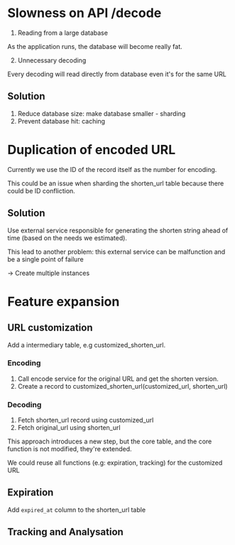 # Slowness on API /decode

1. Reading from a large database

As the application runs, the database will become really fat.

2. Unnecessary decoding

Every decoding will read directly from database even it's for the same URL

## Solution

1. Reduce database size: make database smaller - sharding
1. Prevent database hit: caching

# Duplication of encoded URL

Currently we use the ID of the record itself as the number for encoding.

This could be an issue when sharding the shorten_url table because there could be ID confliction.

## Solution

Use external service responsible for generating the shorten string ahead of time (based on the needs we estimated).

This lead to another problem: this external service can be malfunction and be a single point of failure

-> Create multiple instances

# Feature expansion

## URL customization

Add a intermediary table, e.g customized_shorten_url.

### Encoding

1. Call encode service for the original URL and get the shorten version.
2. Create a record to customized_shorten_url(customized_url, shorten_url)

### Decoding

1. Fetch shorten_url record using customized_url
2. Fetch original_url using shorten_url

This approach introduces a new step, but the core table, and the core function is not modified, they're extended.

We could reuse all functions (e.g: expiration, tracking) for the customized URL

## Expiration

Add `expired_at` column to the shorten_url table

## Tracking and Analysation
